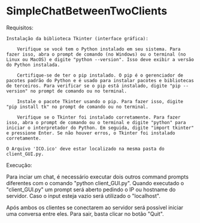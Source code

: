 # SimpleChatBetweenTwoClients
Requisitos:

    Instalação da biblioteca Tkinter (interface gráfica):
    
        Verifique se você tem o Python instalado em seu sistema. Para fazer isso, abra o prompt de comando (no Windows) ou o terminal (no Linux ou MacOS) e digite "python --version". Isso deve exibir a versão do Python instalada.

        Certifique-se de ter o pip instalado. O pip é o gerenciador de pacotes padrão do Python e é usado para instalar pacotes e bibliotecas de terceiros. Para verificar se o pip está instalado, digite "pip --version" no prompt de comando ou no terminal.

        Instale o pacote Tkinter usando o pip. Para fazer isso, digite "pip install tk" no prompt de comando ou no terminal.

        Verifique se o Tkinter foi instalado corretamente. Para fazer isso, abra o prompt de comando ou o terminal e digite "python" para iniciar o interpretador do Python. Em seguida, digite "import tkinter" e pressione Enter. Se não houver erros, o Tkinter foi instalado corretamente.

    O Arquivo 'ICO.ico' deve estar localizado na mesma pasta do client_GUI.py.

Execução:

Para inciar um chat, é necessário executar dois outros command prompts diferentes com o comando "python client_GUI.py". Quando executado o "client_GUI.py" um prompt será aberto pedindo o IP ou hostname do servidor. Caso o input esteja vazio será utilizado o "localhost".

Após ambos os clientes se conectarem ao servidor será possível iniciar uma conversa entre eles. Para sair, basta clicar no botão "Quit".
